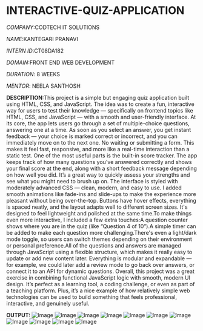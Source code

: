 # INTERACTIVE-QUIZ-APPLICATION

*COMPANY*:CODTECH IT SOLUTIONS

*NAME*:KANTEGARI PRANAVI

*INTERN ID*:CT08DA182

*DOMAIN*:FRONT END WEB DEVELOPMENT

*DURATION*: 8 WEEKS

*MENTOR*: NEELA SANTHOSH

**DESCRIPTION**:This project is a simple but engaging quiz application built using HTML, CSS, and JavaScript. The idea was to create a fun, interactive way for users to test their knowledge — specifically on frontend topics like HTML, CSS, and JavaScript — with a smooth and user-friendly interface.
At its core, the app lets users go through a set of multiple-choice questions, answering one at a time. As soon as you select an answer, you get instant feedback — your choice is marked correct or incorrect, and you can immediately move on to the next one. No waiting or submitting a form. This makes it feel fast, responsive, and more like a real-time interaction than a static test.
One of the most useful parts is the built-in score tracker. The app keeps track of how many questions you've answered correctly and shows your final score at the end, along with a short feedback message depending on how well you did. It’s a great way to quickly assess your strengths and see what you might need to brush up on.
The interface is styled with moderately advanced CSS — clean, modern, and easy to use. I added smooth animations like fade-ins and slide-ups to make the experience more pleasant without being over-the-top. Buttons have hover effects, everything is spaced neatly, and the layout adapts well to different screen sizes. It's designed to feel lightweight and polished at the same time.To make things even more interactive, I included a few extra touches:A question counter shows where you are in the quiz (like “Question 4 of 10”).A simple timer can be added to make each question more challenging.There's even a light/dark mode toggle, so users can switch themes depending on their environment or personal preference.All of the questions and answers are managed through JavaScript using a flexible structure, which makes it really easy to update or add new content later. Everything is modular and expandable — for example, we could later add a review mode to go back over answers, or connect it to an API for dynamic questions.
Overall, this project was a great exercise in combining functional JavaScript logic with smooth, modern UI design. It’s perfect as a learning tool, a coding challenge, or even as part of a teaching platform. Plus, it’s a nice example of how relatively simple web technologies can be used to build something that feels professional, interactive, and genuinely useful.

**OUTPUT:**
![Image](https://github.com/user-attachments/assets/55f1c608-3159-43d9-a95a-d526869096a4)
![Image](https://github.com/user-attachments/assets/133ebd75-e6d4-4fb3-8980-1496ad76cf51)
![Image](https://github.com/user-attachments/assets/6197727f-bbb3-49dd-8a1a-7f509941bb04)
![Image](https://github.com/user-attachments/assets/d37e5e96-3d7f-4fbe-8b59-93a6826b3efc)
![Image](https://github.com/user-attachments/assets/64028a4a-591e-4e88-88d2-6d78557794f8)
![Image](https://github.com/user-attachments/assets/e332a137-28fb-4e21-9dd0-73fb98d547d6)
![Image](https://github.com/user-attachments/assets/fb616cd3-f4d8-4cac-a213-9a5ed71d0f32)
![Image](https://github.com/user-attachments/assets/ff97c61c-80ef-433e-8595-d98a33eaccd9)
![Image](https://github.com/user-attachments/assets/81398b83-11e5-447a-affa-31097f433101)
![Image](https://github.com/user-attachments/assets/2cf226a7-2e4f-4705-97cf-8fb00998142b)
![Image](https://github.com/user-attachments/assets/18078fe9-5132-49e5-ab1f-7ba09acc46d2)
